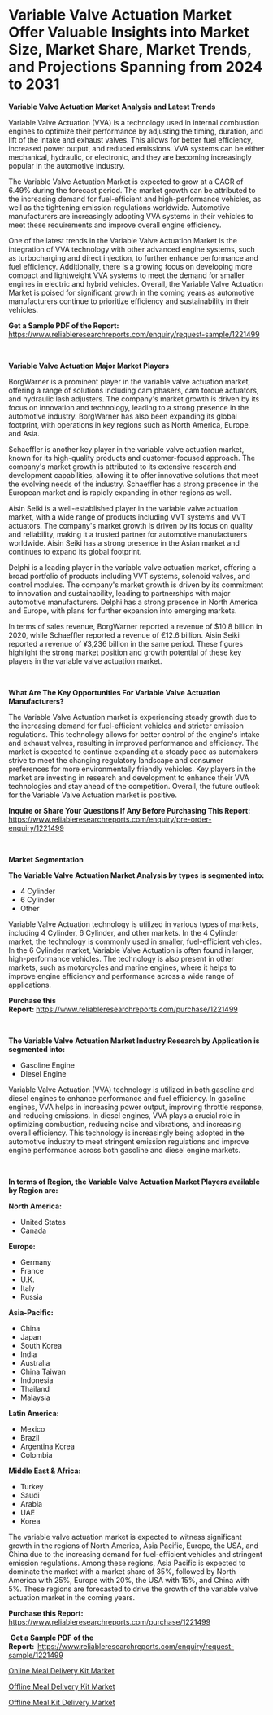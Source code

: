<p><h1>Variable Valve Actuation Market Offer Valuable Insights into Market Size, Market Share, Market Trends, and Projections Spanning from 2024 to 2031</h1></p><p><strong>Variable Valve Actuation Market Analysis and Latest Trends</strong></p>
<p><p>Variable Valve Actuation (VVA) is a technology used in internal combustion engines to optimize their performance by adjusting the timing, duration, and lift of the intake and exhaust valves. This allows for better fuel efficiency, increased power output, and reduced emissions. VVA systems can be either mechanical, hydraulic, or electronic, and they are becoming increasingly popular in the automotive industry.</p><p>The Variable Valve Actuation Market is expected to grow at a CAGR of 6.49% during the forecast period. The market growth can be attributed to the increasing demand for fuel-efficient and high-performance vehicles, as well as the tightening emission regulations worldwide. Automotive manufacturers are increasingly adopting VVA systems in their vehicles to meet these requirements and improve overall engine efficiency.</p><p>One of the latest trends in the Variable Valve Actuation Market is the integration of VVA technology with other advanced engine systems, such as turbocharging and direct injection, to further enhance performance and fuel efficiency. Additionally, there is a growing focus on developing more compact and lightweight VVA systems to meet the demand for smaller engines in electric and hybrid vehicles. Overall, the Variable Valve Actuation Market is poised for significant growth in the coming years as automotive manufacturers continue to prioritize efficiency and sustainability in their vehicles.</p></p>
<p><strong>Get a Sample PDF of the Report:&nbsp;</strong> <a href="https://www.reliableresearchreports.com/enquiry/request-sample/1221499">https://www.reliableresearchreports.com/enquiry/request-sample/1221499</a></p>
<p>&nbsp;</p>
<p><strong>Variable Valve Actuation Major Market Players</strong></p>
<p><p>BorgWarner is a prominent player in the variable valve actuation market, offering a range of solutions including cam phasers, cam torque actuators, and hydraulic lash adjusters. The company's market growth is driven by its focus on innovation and technology, leading to a strong presence in the automotive industry. BorgWarner has also been expanding its global footprint, with operations in key regions such as North America, Europe, and Asia.</p><p>Schaeffler is another key player in the variable valve actuation market, known for its high-quality products and customer-focused approach. The company's market growth is attributed to its extensive research and development capabilities, allowing it to offer innovative solutions that meet the evolving needs of the industry. Schaeffler has a strong presence in the European market and is rapidly expanding in other regions as well.</p><p>Aisin Seiki is a well-established player in the variable valve actuation market, with a wide range of products including VVT systems and VVT actuators. The company's market growth is driven by its focus on quality and reliability, making it a trusted partner for automotive manufacturers worldwide. Aisin Seiki has a strong presence in the Asian market and continues to expand its global footprint.</p><p>Delphi is a leading player in the variable valve actuation market, offering a broad portfolio of products including VVT systems, solenoid valves, and control modules. The company's market growth is driven by its commitment to innovation and sustainability, leading to partnerships with major automotive manufacturers. Delphi has a strong presence in North America and Europe, with plans for further expansion into emerging markets.</p><p>In terms of sales revenue, BorgWarner reported a revenue of $10.8 billion in 2020, while Schaeffler reported a revenue of €12.6 billion. Aisin Seiki reported a revenue of ¥3,236 billion in the same period. These figures highlight the strong market position and growth potential of these key players in the variable valve actuation market.</p></p>
<p>&nbsp;</p>
<p><strong>What Are The Key Opportunities For Variable Valve Actuation Manufacturers?</strong></p>
<p><p>The Variable Valve Actuation market is experiencing steady growth due to the increasing demand for fuel-efficient vehicles and stricter emission regulations. This technology allows for better control of the engine's intake and exhaust valves, resulting in improved performance and efficiency. The market is expected to continue expanding at a steady pace as automakers strive to meet the changing regulatory landscape and consumer preferences for more environmentally friendly vehicles. Key players in the market are investing in research and development to enhance their VVA technologies and stay ahead of the competition. Overall, the future outlook for the Variable Valve Actuation market is positive.</p></p>
<p><strong>Inquire or Share Your Questions If Any Before Purchasing This Report:</strong> <a href="https://www.reliableresearchreports.com/enquiry/pre-order-enquiry/1221499">https://www.reliableresearchreports.com/enquiry/pre-order-enquiry/1221499</a></p>
<p>&nbsp;</p>
<p><strong>Market Segmentation</strong></p>
<p><strong>The Variable Valve Actuation Market Analysis by types is segmented into:</strong></p>
<p><ul><li>4 Cylinder</li><li>6 Cylinder</li><li>Other</li></ul></p>
<p><p>Variable Valve Actuation technology is utilized in various types of markets, including 4 Cylinder, 6 Cylinder, and other markets. In the 4 Cylinder market, the technology is commonly used in smaller, fuel-efficient vehicles. In the 6 Cylinder market, Variable Valve Actuation is often found in larger, high-performance vehicles. The technology is also present in other markets, such as motorcycles and marine engines, where it helps to improve engine efficiency and performance across a wide range of applications.</p></p>
<p><strong>Purchase this Report:&nbsp;</strong><a href="https://www.reliableresearchreports.com/purchase/1221499">https://www.reliableresearchreports.com/purchase/1221499</a></p>
<p>&nbsp;</p>
<p><strong>The Variable Valve Actuation Market Industry Research by Application is segmented into:</strong></p>
<p><ul><li>Gasoline Engine</li><li>Diesel Engine</li></ul></p>
<p><p>Variable Valve Actuation (VVA) technology is utilized in both gasoline and diesel engines to enhance performance and fuel efficiency. In gasoline engines, VVA helps in increasing power output, improving throttle response, and reducing emissions. In diesel engines, VVA plays a crucial role in optimizing combustion, reducing noise and vibrations, and increasing overall efficiency. This technology is increasingly being adopted in the automotive industry to meet stringent emission regulations and improve engine performance across both gasoline and diesel engine markets.</p></p>
<p>&nbsp;</p>
<p><strong>In terms of Region, the Variable Valve Actuation Market Players available by Region are:</strong></p>
<p>
    <p> <strong> North America: </strong>
        <ul>
            <li>United States</li>
            <li>Canada</li>
        </ul>
        </p> 
    <p> <strong> Europe: </strong>
        <ul>
            <li>Germany</li>
            <li>France</li>
            <li>U.K.</li>
            <li>Italy</li>
            <li>Russia</li>
        </ul>
        </p> 
    <p> <strong> Asia-Pacific: </strong>
        <ul>
            <li>China</li>
            <li>Japan</li>
            <li>South Korea</li>
            <li>India</li>
            <li>Australia</li>
            <li>China Taiwan</li>
            <li>Indonesia</li>
            <li>Thailand</li>
            <li>Malaysia</li>
        </ul>
        </p> 
    <p> <strong> Latin America: </strong>
        <ul>
            <li>Mexico</li>
            <li>Brazil</li>
            <li>Argentina Korea</li>
            <li>Colombia</li>
        </ul>
        </p> 
    <p> <strong> Middle East & Africa: </strong>
        <ul>
            <li>Turkey</li>
            <li>Saudi</li>
            <li>Arabia</li>
            <li>UAE</li>
            <li>Korea</li>
        </ul>
    </p>
    </p>
<p><p>The variable valve actuation market is expected to witness significant growth in the regions of North America, Asia Pacific, Europe, the USA, and China due to the increasing demand for fuel-efficient vehicles and stringent emission regulations. Among these regions, Asia Pacific is expected to dominate the market with a market share of 35%, followed by North America with 25%, Europe with 20%, the USA with 15%, and China with 5%. These regions are forecasted to drive the growth of the variable valve actuation market in the coming years.</p></p>
<p><strong>Purchase this Report: </strong><a href="https://www.reliableresearchreports.com/purchase/1221499">https://www.reliableresearchreports.com/purchase/1221499</a></p>
<p>&nbsp;<strong>Get a Sample PDF of the Report:&nbsp;&nbsp;</strong><a href="https://www.reliableresearchreports.com/enquiry/request-sample/1221499">https://www.reliableresearchreports.com/enquiry/request-sample/1221499</a></p>
<p><strong></strong></p>
<p><p><a href="https://view.publitas.com/reportprime-1/online-meal-delivery-kit-market-share-market-new-trends-analysis-report-by-type-by-application-by-end-use-by-region-and-segment-forecasts-2023-2030/">Online Meal Delivery Kit Market</a></p><p><a href="https://view.publitas.com/reportprime-1/offline-meal-delivery-kit-market-size-growth-and-forecast-from-2023-2030/">Offline Meal Delivery Kit Market</a></p><p><a href="https://view.publitas.com/reportprime-1/offline-meal-kit-delivery-market-size-growth-and-forecast-from-2023-2030/">Offline Meal Kit Delivery Market</a></p></p>